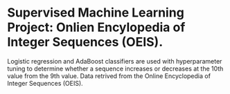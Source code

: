 # Supervised Machine Learning Project: Onlien Encylopedia of Integer Sequences (OEIS).

Logistic regression and AdaBoost classifiers are used with hyperparameter tuning to determine whether a sequence increases or decreases at the 10th value from the 9th value. Data retrived from the Online Encyclopedia of Integer Sequences (OEIS).
